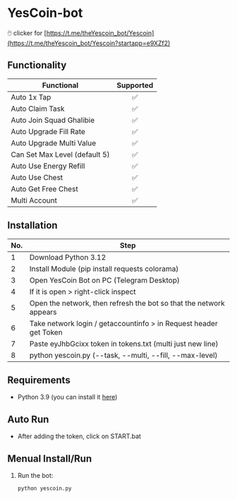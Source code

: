 # YesCoin-bot
🖱️ clicker for [https://t.me/theYescoin_bot/Yescoin](https://t.me/theYescoin_bot/Yescoin?startapp=e9XZf2)


## Functionality
| Functional                                                       | Supported |
|------------------------------------------------------------------|:---------:|
| Auto 1x Tap                                                      |     ✅     |
| Auto Claim Task                                                  |     ✅     |
| Auto Join Squad Ghalibie                                         |     ✅     |
| Auto Upgrade Fill Rate                                           |     ✅     |
| Auto Upgrade Multi Value                                         |     ✅     |
| Can Set Max Level (default 5)                                    |     ✅     |
| Auto Use Energy Refill                                           |     ✅     |
| Auto Use Chest                                                   |     ✅     |
| Auto Get Free Chest                                              |     ✅     |
| Multi Account                                                    |     ✅     |


## Installation
| No.                      | Step                                                                                    |
|------------------------------|------------------------------------------------------------------------------------------------|
| 1        | Download Python 3.12                                         |
| 2           | Install Module (pip install requests colorama)                |
| 3            | Open YesCoin Bot on PC (Telegram Desktop)                                                                           |
| 4             | If it is open > right-click inspect                                                                  |
| 5           | Open the network, then refresh the bot so that the network appears                                                                |
| 6    | Take network login / getaccountinfo > in Request header get Token                              |
| 7           | Paste eyJhbGcixx token in tokens.txt (multi just new line)                                                                       |
| 8      | python yescoin.py (--task, --multi, --fill, --max-level)                                                            |

## Requirements
- Python 3.9 (you can install it [here](https://www.python.org/downloads/release/python-390/)) 

## Auto Run
- After adding the token, click on START.bat

## Menual Install/Run
1. Run the bot:
   ```bash
   python yescoin.py
   ```
